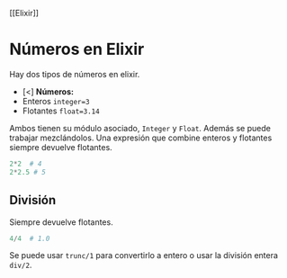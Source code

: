 [[Elixir]]

# Números en Elixir
Hay dos tipos de números en elixir.
+ [<] **Números:**
+ Enteros `integer=3`
+ Flotantes `float=3.14`

Ambos tienen su módulo asociado, `Integer` y `Float`. Además se puede trabajar mezclándolos. Una expresión que combine enteros y flotantes siempre devuelve flotantes.
```elixir
2*2  # 4
2*2.5 # 5
```

## División
Siempre devuelve flotantes.
```elixir
4/4  # 1.0
```

Se puede usar `trunc/1` para convertirlo a entero o usar la división entera `div/2`.

